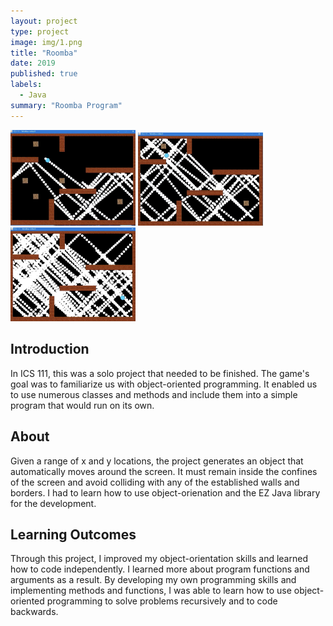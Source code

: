 ```yaml
---
layout: project
type: project
image: img/1.png
title: "Roomba"
date: 2019
published: true
labels:
  - Java
summary: "Roomba Program"
---
```


<div class="text-center p-4">
  <img width="200px" src="../img/2.png" class="img-thumbnail" >
  <img width="200px" src="../img/3.png" class="img-thumbnail" >
  <img width="200px" src="../img/4.png" class="img-thumbnail" >
</div>

<h2 id="Introduction">Introduction</h2>
In ICS 111, this was a solo project that needed to be finished. The game's goal was to familiarize us with object-oriented programming. It enabled us to use numerous classes and methods and include them into a simple program that would run on its own.

<h2 id="About">About</h2>

Given a range of x and y locations, the project generates an object that automatically moves around the screen. It must remain inside the confines of the screen and avoid colliding with any of the established walls and borders. I had to learn how to use object-orienation and the EZ Java library for the development.

<h2 id="learning-outcomes">Learning Outcomes</h2>

Through this project, I improved my object-orientation skills and learned how to code independently. I learned more about program functions and arguments as a result. By developing my own programming skills and implementing methods and functions, I was able to learn how to use object-oriented programming to solve problems recursively and to code backwards.
```

